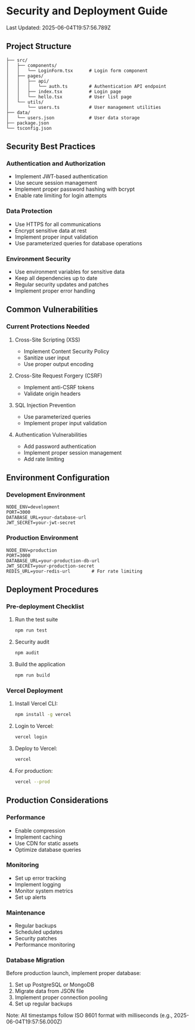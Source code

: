 # Security and Deployment Guide

Last Updated: 2025-06-04T19:57:56.789Z

## Project Structure
```
├── src/
│   ├── components/
│   │   └── LoginForm.tsx      # Login form component
│   ├── pages/
│   │   ├── api/
│   │   │   └── auth.ts        # Authentication API endpoint
│   │   ├── index.tsx          # Login page
│   │   └── hello.tsx          # User list page
│   └── utils/
│       └── users.ts           # User management utilities
├── data/
│   └── users.json             # User data storage
├── package.json
└── tsconfig.json
```

## Security Best Practices

### Authentication and Authorization
- Implement JWT-based authentication
- Use secure session management
- Implement proper password hashing with bcrypt
- Enable rate limiting for login attempts

### Data Protection
- Use HTTPS for all communications
- Encrypt sensitive data at rest
- Implement proper input validation
- Use parameterized queries for database operations

### Environment Security
- Use environment variables for sensitive data
- Keep all dependencies up to date
- Regular security updates and patches
- Implement proper error handling

## Common Vulnerabilities

### Current Protections Needed
1. Cross-Site Scripting (XSS)
   - Implement Content Security Policy
   - Sanitize user input
   - Use proper output encoding

2. Cross-Site Request Forgery (CSRF)
   - Implement anti-CSRF tokens
   - Validate origin headers

3. SQL Injection Prevention
   - Use parameterized queries
   - Implement proper input validation

4. Authentication Vulnerabilities
   - Add password authentication
   - Implement proper session management
   - Add rate limiting

## Environment Configuration

### Development Environment
```env
NODE_ENV=development
PORT=3000
DATABASE_URL=your-database-url
JWT_SECRET=your-jwt-secret
```

### Production Environment
```env
NODE_ENV=production
PORT=3000
DATABASE_URL=your-production-db-url
JWT_SECRET=your-production-secret
REDIS_URL=your-redis-url        # For rate limiting
```

## Deployment Procedures

### Pre-deployment Checklist
1. Run the test suite
   ```bash
   npm run test
   ```
2. Security audit
   ```bash
   npm audit
   ```
3. Build the application
   ```bash
   npm run build
   ```

### Vercel Deployment
1. Install Vercel CLI:
   ```bash
   npm install -g vercel
   ```
2. Login to Vercel:
   ```bash
   vercel login
   ```
3. Deploy to Vercel:
   ```bash
   vercel
   ```
4. For production:
   ```bash
   vercel --prod
   ```

## Production Considerations

### Performance
- Enable compression
- Implement caching
- Use CDN for static assets
- Optimize database queries

### Monitoring
- Set up error tracking
- Implement logging
- Monitor system metrics
- Set up alerts

### Maintenance
- Regular backups
- Scheduled updates
- Security patches
- Performance monitoring

### Database Migration
Before production launch, implement proper database:
1. Set up PostgreSQL or MongoDB
2. Migrate data from JSON file
3. Implement proper connection pooling
4. Set up regular backups

Note: All timestamps follow ISO 8601 format with milliseconds (e.g., 2025-06-04T19:57:56.000Z)
